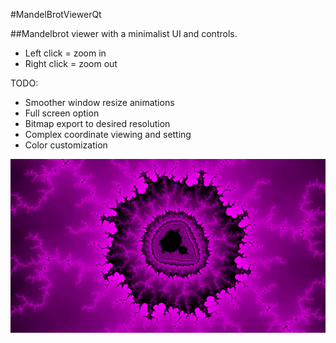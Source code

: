 #MandelBrotViewerQt   
   
##Mandelbrot viewer with a minimalist UI and controls.   
 - Left click = zoom in   
 - Right click = zoom out 
   
TODO:   
 - Smoother window resize animations   
 - Full screen option   
 - Bitmap export to desired resolution   
 - Complex coordinate viewing and setting   
 - Color customization       
   
   
![Screenshot](/demos/miniMandel1_small.png?raw=true)